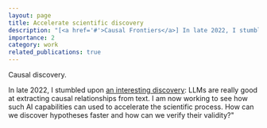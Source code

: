 ```yaml
---
layout: page
title: Accelerate scientific discovery
description: "[<a href='#'>Causal Frontiers</a>] In late 2022, I stumbled upon an interesting discovery: LLMs are really good at extracting causal relationships from text. I am now working to see how such AI capabilities can used to accelerate the scientific process. How can we discover hypotheses faster and how can we verify their validity?"
importance: 2
category: work
related_publications: true
---
```


Causal discovery.

In late 2022, I stumbled upon [an interesting discovery](http://): LLMs are really good at extracting causal relationships from text. I am now working to see how such AI capabilities can used to accelerate the scientific process. How can we discover hypotheses faster and how can we verify their validity?"
